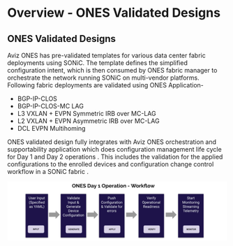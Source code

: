 # <b> Overview - ONES Validated Designs </b>
## <b> ONES Validated Designs </b>

Aviz ONES has pre-validated templates for various data center fabric deployments using SONiC. The template defines the simplified configuration intent, which is then consumed by ONES fabric manager to orchestrate the network running SONiC on multi-vendor platforms. Following fabric deployments are validated using ONES Application-


- BGP-IP-CLOS
- BGP-IP-CLOS-MC LAG 
- L3 VXLAN + EVPN Symmetric IRB over MC-LAG
- L2 VXLAN + EVPN Asymmetric IRB over MC-LAG
- DCL EVPN Multihoming
  
ONES validated design fully integrates with Aviz ONES orchestration and supportability application which does configuration management life cycle for Day 1 and Day 2 operations . This includes the validation for the applied configurations to the  enrolled devices and configuration change control workflow  in a SONiC fabric . 

![configuration](img/day1_ones.png)

